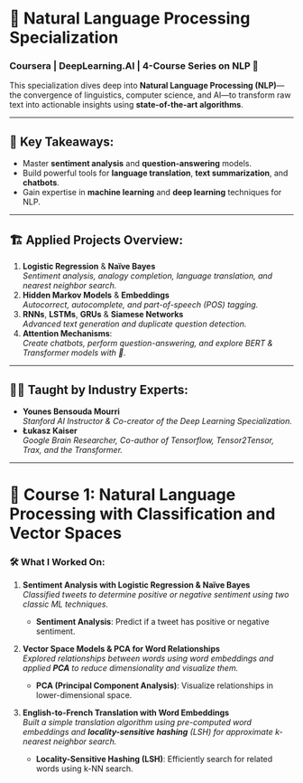 # 📝 Natural Language Processing Specialization

### Coursera | DeepLearning.AI | 4-Course Series on NLP 🚀

This specialization dives deep into **Natural Language Processing (NLP)**—the convergence of linguistics, computer science, and AI—to transform raw text into actionable insights using **state-of-the-art algorithms**.

---

## 🌟 Key Takeaways:
- Master **sentiment analysis** and **question-answering** models.
- Build powerful tools for **language translation**, **text summarization**, and **chatbots**.
- Gain expertise in **machine learning** and **deep learning** techniques for NLP.

---

## 🏗️ Applied Projects Overview:
1. **Logistic Regression** & **Naïve Bayes**  
   _Sentiment analysis, analogy completion, language translation, and nearest neighbor search._
2. **Hidden Markov Models** & **Embeddings**  
   _Autocorrect, autocomplete, and part-of-speech (POS) tagging._
3. **RNNs**, **LSTMs**, **GRUs** & **Siamese Networks**  
   _Advanced text generation and duplicate question detection._
4. **Attention Mechanisms**:  
   _Create chatbots, perform question-answering, and explore BERT & Transformer models with 🤗._

---

## 🧑‍🏫 Taught by Industry Experts:
- **Younes Bensouda Mourri**  
  _Stanford AI Instructor & Co-creator of the Deep Learning Specialization._
- **Łukasz Kaiser**  
  _Google Brain Researcher, Co-author of Tensorflow, Tensor2Tensor, Trax, and the Transformer._

---


# 📒 Course 1: Natural Language Processing with Classification and Vector Spaces

### 🛠️ What I Worked On:

1. **Sentiment Analysis with Logistic Regression & Naïve Bayes**  
   _Classified tweets to determine positive or negative sentiment using two classic ML techniques._  
   - **Sentiment Analysis**: Predict if a tweet has positive or negative sentiment.

2. **Vector Space Models & PCA for Word Relationships**  
   _Explored relationships between words using word embeddings and applied **PCA** to reduce dimensionality and visualize them._  
   - **PCA (Principal Component Analysis)**: Visualize relationships in lower-dimensional space.

3. **English-to-French Translation with Word Embeddings**  
   _Built a simple translation algorithm using pre-computed word embeddings and **locality-sensitive hashing** (LSH) for approximate k-nearest neighbor search._  
   - **Locality-Sensitive Hashing (LSH)**: Efficiently search for related words using k-NN search.

